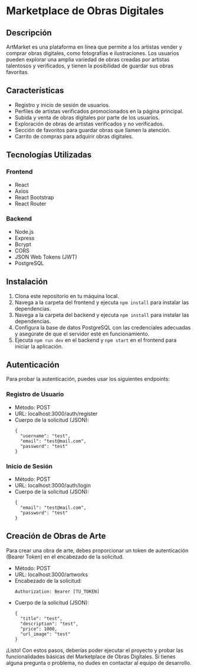 # Marketplace de Obras Digitales

## Descripción

ArtMarket es una plataforma en línea que permite a los artistas vender y comprar obras digitales, como fotografías e ilustraciones. Los usuarios pueden explorar una amplia variedad de obras creadas por artistas talentosos y verificados, y tienen la posibilidad de guardar sus obras favoritas.

## Características

- Registro y inicio de sesión de usuarios.
- Perfiles de artistas verificados promocionados en la página principal.
- Subida y venta de obras digitales por parte de los usuarios.
- Exploración de obras de artistas verificados y no verificados.
- Sección de favoritos para guardar obras que llamen la atención.
- Carrito de compras para adquirir obras digitales.

## Tecnologías Utilizadas

### Frontend
- React
- Axios
- React Bootstrap
- React Router

### Backend
- Node.js
- Express
- Bcrypt
- CORS
- JSON Web Tokens (JWT)
- PostgreSQL

## Instalación

1. Clona este repositorio en tu máquina local.
2. Navega a la carpeta del frontend y ejecuta `npm install` para instalar las dependencias.
3. Navega a la carpeta del backend y ejecuta `npm install` para instalar las dependencias.
4. Configura la base de datos PostgreSQL con las credenciales adecuadas y asegúrate de que el servidor esté en funcionamiento.
5. Ejecuta `npm run dev` en el backend y `npm start` en el frontend para iniciar la aplicación.

## Autenticación

Para probar la autenticación, puedes usar los siguientes endpoints:

### Registro de Usuario

- Método: POST
- URL: localhost:3000/auth/register
- Cuerpo de la solicitud (JSON):
  ```
  {
    "username": "test",
    "email": "test@mail.com",
    "password": "test"
  }
  ```

### Inicio de Sesión

- Método: POST
- URL: localhost:3000/auth/login
- Cuerpo de la solicitud (JSON):
  ```
  {
    "email": "test@mail.com",
    "password": "test"
  }
  ```

## Creación de Obras de Arte

Para crear una obra de arte, debes proporcionar un token de autenticación (Bearer Token) en el encabezado de la solicitud.

- Método: POST
- URL: localhost:3000/artworks
- Encabezado de la solicitud:
  ```
  Authorization: Bearer [TU_TOKEN]
  ```
- Cuerpo de la solicitud (JSON):
  ```
  {
    "title": "test",
    "description": "test",
    "price": 1000,
    "url_image": "test"
  }
  ```

¡Listo! Con estos pasos, deberías poder ejecutar el proyecto y probar las funcionalidades básicas del Marketplace de Obras Digitales. Si tienes alguna pregunta o problema, no dudes en contactar al equipo de desarrollo.